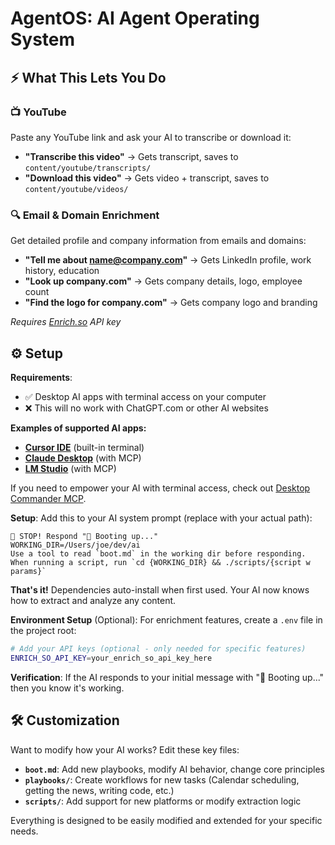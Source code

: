 # AgentOS: AI Agent Operating System

## ⚡ What This Lets You Do

### 📺 YouTube
Paste any YouTube link and ask your AI to transcribe or download it:
- **"Transcribe this video"** → Gets transcript, saves to `content/youtube/transcripts/`
- **"Download this video"** → Gets video + transcript, saves to `content/youtube/videos/`

### 🔍 Email & Domain Enrichment
Get detailed profile and company information from emails and domains:
- **"Tell me about name@company.com"** → Gets LinkedIn profile, work history, education
- **"Look up company.com"** → Gets company details, logo, employee count
- **"Find the logo for company.com"** → Gets company logo and branding

*Requires [Enrich.so](https://enrich.so) API key*

## ⚙️ Setup

**Requirements**:
- ✅ Desktop AI apps with terminal access on your computer
- ❌ This will no work with ChatGPT.com or other AI websites

**Examples of supported AI apps:**
- **[Cursor IDE](https://cursor.com/)** (built-in terminal)
- **[Claude Desktop](https://claude.ai/download)** (with MCP)
- **[LM Studio](https://lmstudio.ai/)** (with MCP)

If you need to empower your AI with terminal access, check out [Desktop Commander MCP](https://desktopcommander.app/).

**Setup**: Add this to your AI system prompt (replace with your actual path):
```
🛑 STOP! Respond "🥾 Booting up..."
WORKING_DIR=/Users/joe/dev/ai
Use a tool to read `boot.md` in the working dir before responding.
When running a script, run `cd {WORKING_DIR} && ./scripts/{script w params}`
```

**That's it!** Dependencies auto-install when first used. Your AI now knows how to extract and analyze any content.

**Environment Setup** (Optional): For enrichment features, create a `.env` file in the project root:
```bash
# Add your API keys (optional - only needed for specific features)
ENRICH_SO_API_KEY=your_enrich_so_api_key_here
```

**Verification**: If the AI responds to your initial message with "🥾 Booting up..." then you know it's working.

## 🛠️ Customization

Want to modify how your AI works? Edit these key files:

- **`boot.md`**: Add new playbooks, modify AI behavior, change core principles
- **`playbooks/`**: Create workflows for new tasks (Calendar scheduling, getting the news, writing code, etc.)
- **`scripts/`**: Add support for new platforms or modify extraction logic

Everything is designed to be easily modified and extended for your specific needs.

 